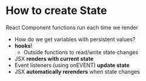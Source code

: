 # How to create State

React Component functions run each time we render
- How do we get variables with persistent values?
- **hooks**!
  - Outside functions to read/write state changes
- JSX **renders with current state**
- Event listeners (using onEVENT) **update state**
- JSX **automatically rerenders** when state changes
